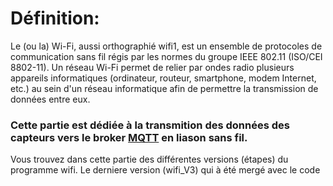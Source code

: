 # Définition:
Le (ou la) Wi-Fi, aussi orthographié wifi1, est un ensemble de protocoles de communication sans fil régis par les normes du groupe IEEE 802.11 (ISO/CEI 8802-11). Un réseau Wi-Fi permet de relier par ondes radio plusieurs appareils informatiques (ordinateur, routeur, smartphone, modem Internet, etc.) au sein d'un réseau informatique afin de permettre la transmission de données entre eux.  

### Cette partie est dédiée à la transmition des données des capteurs vers le broker [MQTT](https://github.com/Knightmore1/Co2_project/tree/MQTT) en liason sans fil.  

Vous trouvez dans cette partie des différentes versions (étapes) du programme wifi. Le derniere version (wifi_V3) qui à été mergé avec le code 
